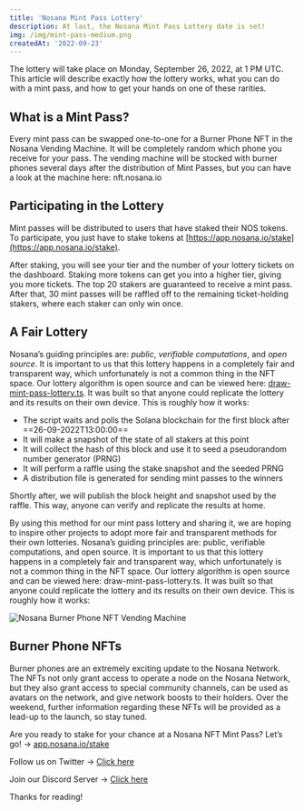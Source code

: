 ```yaml
---
title: 'Nosana Mint Pass Lottery'
description: At last, the Nosana Mint Pass Lottery date is set! 
img: /img/mint-pass-medium.png
createdAt: '2022-09-23'
---
```



The lottery will take place on Monday, September 26, 2022, at 1 PM UTC. This article will describe exactly how the lottery works, what you can do with a mint pass, and how to get your hands on one of these rarities.

## What is a Mint Pass?
Every mint pass can be swapped one-to-one for a Burner Phone NFT in the Nosana Vending Machine. It will be completely random which phone you receive for your pass. The vending machine will be stocked with burner phones several days after the distribution of Mint Passes, but you can have a look at the machine here: nft.nosana.io

## Participating in the Lottery
Mint passes will be distributed to users that have staked their NOS tokens. To participate, you just have to stake tokens at [https://app.nosana.io/stake](https://app.nosana.io/stake).

After staking, you will see your tier and the number of your lottery tickets on the dashboard. Staking more tokens can get you into a higher tier, giving you more tickets. The top 20 stakers are guaranteed to receive a mint pass. After that, 30 mint passes will be raffled off to the remaining ticket-holding stakers, where each staker can only win once.

## A Fair Lottery
Nosana’s guiding principles are: *public*, *verifiable computations*, and *open source*. It is important to us that this lottery happens in a completely fair and transparent way, which unfortunately is not a common thing in the NFT space. Our lottery algorithm is open source and can be viewed here: [draw-mint-pass-lottery.ts](github.com/nosana-ci/nosana-programs/blob/main/scripts/draw-mint-pass-lottery.ts). It was built so that anyone could replicate the lottery and its results on their own device. This is roughly how it works:

* The script waits and polls the Solana blockchain for the first block after ==26-09-2022T13:00:00==
* It will make a snapshot of the state of all stakers at this point
* It will collect the hash of this block and use it to seed a pseudorandom number generator (PRNG)
* It will perform a raffle using the stake snapshot and the seeded PRNG
* A distribution file is generated for sending mint passes to the winners

Shortly after, we will publish the block height and snapshot used by the raffle. This way, anyone can verify and replicate the results at home.

By using this method for our mint pass lottery and sharing it, we are hoping to inspire other projects to adopt more fair and transparent methods for their own lotteries.
Nosana’s guiding principles are: public, verifiable computations, and open source. It is important to us that this lottery happens in a completely fair and transparent way, which unfortunately is not a common thing in the NFT space. Our lottery algorithm is open source and can be viewed here: draw-mint-pass-lottery.ts. It was built so that anyone could replicate the lottery and its results on their own device. This is roughly how it works:

 ![Nosana Burner Phone NFT Vending Machine](/img/nosana_vending_machine.png)

## Burner Phone NFTs
Burner phones are an extremely exciting update to the Nosana Network. The NFTs not only grant access to operate a node on the Nosana Network, but they also grant access to special community channels, can be used as avatars on the network, and give network boosts to their holders. Over the weekend, further information regarding these NFTs will be provided as a lead-up to the launch, so stay tuned.

Are you ready to stake for your chance at a Nosana NFT Mint Pass? Let’s go! → [app.nosana.io/stake](https://app.nosana.io/stake)

Follow us on Twitter → [Click here](https://twitter.com/nosana_ci)

Join our Discord Server → [Click here](https://discord.gg/nosana)

Thanks for reading!

